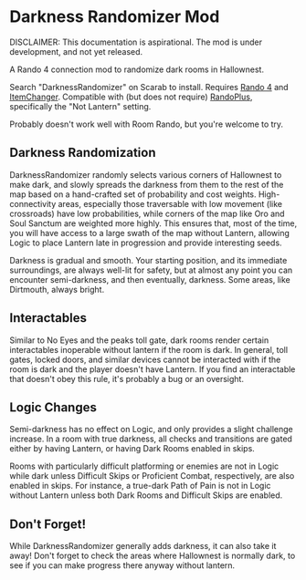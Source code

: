 # Darkness Randomizer Mod

DISCLAIMER: This documentation is aspirational. The mod is under development, and not yet released.

A Rando 4 connection mod to randomize dark rooms in Hallownest.

Search "DarknessRandomizer" on Scarab to install. Requires [Rando 4](https://github.com/homothetyhk/RandomizerMod) and [ItemChanger](https://github.com/homothetyhk/HollowKnight.ItemChanger). Compatible with (but does not require) [RandoPlus](https://github.com/flibber-hk/HollowKnight.RandoPlus), specifically the "Not Lantern" setting.

Probably doesn't work well with Room Rando, but you're welcome to try.

## Darkness Randomization

DarknessRandomizer randomly selects various corners of Hallownest to make dark, and slowly spreads the darkness from them to the rest of the map based on a hand-crafted set of probability and cost weights. High-connectivity areas, especially those traversable with low movement (like crossroads) have low probabilities, while corners of the map like Oro and Soul Sanctum are weighted more highly. This ensures that, most of the time, you will have access to a large swath of the map without Lantern, allowing Logic to place Lantern late in progression and provide interesting seeds.

Darkness is gradual and smooth. Your starting position, and its immediate surroundings, are always well-lit for safety, but at almost any point you can encounter semi-darkness, and then eventually, darkness. Some areas, like Dirtmouth, always bright.

## Interactables

Similar to No Eyes and the peaks toll gate, dark rooms render certain interactables inoperable without lantern if the room is dark. In general, toll gates, locked doors, and similar devices cannot be interacted with if the room is dark and the player doesn't have Lantern. If you find an interactable that doesn't obey this rule, it's probably a bug or an oversight.

## Logic Changes

Semi-darkness has no effect on Logic, and only provides a slight challenge increase. In a room with true darkness, all checks and transitions are gated either by having Lantern, or having Dark Rooms enabled in skips.

Rooms with particularly difficult platforming or enemies are not in Logic while dark unless Difficult Skips or Proficient Combat, respectively, are also enabled in skips. For instance, a true-dark Path of Pain is not in Logic without Lantern unless both Dark Rooms and Difficult Skips are enabled.

## Don't Forget!

While DarknessRandomizer generally adds darkness, it can also take it away! Don't forget to check the areas where Hallownest is normally dark, to see if you can make progress there anyway without lantern.

